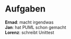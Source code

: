 # Aufgaben

**Ernad**: macht irgendwas  
**Jan**: hat PUML schon gemacht  
**Lorenz**: schreibt Unittest  
